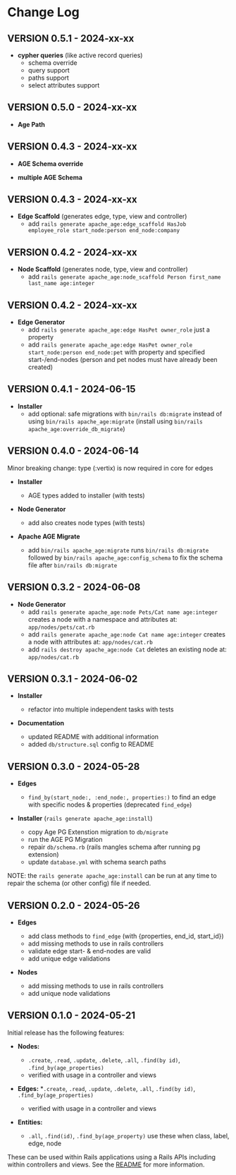 # Change Log

## VERSION 0.5.1 - 2024-xx-xx

- **cypher queries** (like active record queries)
  * schema override
  * query support
  * paths support
  * select attributes support

## VERSION 0.5.0 - 2024-xx-xx

- **Age Path**

## VERSION 0.4.3 - 2024-xx-xx

- **AGE Schema override**

- **multiple AGE Schema**

## VERSION 0.4.3 - 2024-xx-xx

- **Edge Scaffold** (generates edge, type, view and controller)
  * add `rails generate apache_age:edge_scaffold HasJob employee_role start_node:person end_node:company`

## VERSION 0.4.2 - 2024-xx-xx

- **Node Scaffold** (generates node, type, view and controller)
  * add `rails generate apache_age:node_scaffold Person first_name last_name age:integer`

## VERSION 0.4.2 - 2024-xx-xx

- **Edge Generator**
  * add `rails generate apache_age:edge HasPet owner_role` just a property
  * add `rails generate apache_age:edge HasPet owner_role start_node:person end_node:pet`
        with property and specified start-/end-nodes (person and pet nodes must have already been created)

## VERSION 0.4.1 - 2024-06-15

- **Installer**
  * add optional: safe migrations with `bin/rails db:migrate` instead of using `bin/rails apache_age:migrate`
    (install using `bin/rails apache_age:override_db_migrate`)

## VERSION 0.4.0 - 2024-06-14

Minor breaking change: type (:vertix) is now required in core for edges

- **Installer**
  * AGE types added to installer (with tests)

- **Node Generator**
  * add also creates node types (with tests)

- **Apache AGE Migrate**
  * add `bin/rails apache_age:migrate` runs `bin/rails db:migrate` followed by `bin/rails apache_age:config_schema` to fix the schema file after `bin/rails db:migrate`

## VERSION 0.3.2 - 2024-06-08

- **Node Generator**
  * add `rails generate apache_age:node Pets/Cat name age:integer` creates a node with a namespace and attributes at: `app/nodes/pets/cat.rb`
  * add `rails generate apache_age:node Cat name age:integer` creates a node with attributes at:  `app/nodes/cat.rb`
  * add `rails destroy apache_age:node Cat` deletes an existing node at: `app/nodes/cat.rb`

## VERSION 0.3.1 - 2024-06-02

- **Installer**
  * refactor into multiple independent tasks with tests

- **Documentation**
  * updated README with additional information
  * added `db/structure.sql` config to README

## VERSION 0.3.0 - 2024-05-28

- **Edges**
  * `find_by(start_node:, :end_node:, properties:)` to find an edge with specific nodes & properties (deprecated `find_edge`)

- **Installer** (`rails generate apache_age:install`)
  * copy Age PG Extenstion migration to `db/migrate`
  * run the AGE PG Migration
  * repair `db/schema.rb` (rails mangles schema after running pg extension)
  * update `database.yml` with schema search paths

NOTE: the `rails generate apache_age:install` can be run at any time to repair the schema (or other config) file if needed.

## VERSION 0.2.0 - 2024-05-26

- **Edges**
  * add class methods to `find_edge` (with {properties, end_id, start_id})
  * add missing methods to use in rails controllers
  * validate edge start- & end-nodes are valid
  * add unique edge validations

- **Nodes**
  * add missing methods to use in rails controllers
  * add unique node validations

## VERSION 0.1.0 - 2024-05-21

Initial release has the following features:

- **Nodes:**
  * `.create`, `.read`, `.update`, `.delete`, `.all`, `.find(by id)`, `.find_by(age_properties)`
  * verified with usage in a controller and views

- **Edges:**
  *`.create`, `.read`, `.update`, `.delete`, `.all`, `.find(by id)`, `.find_by(age_properties)`
  * verified with usage in a controller and views

- **Entities:**
  * `.all`, `.find(id)`, `.find_by(age_property)` use these when class, label, edge, node

These can be used within Rails applications using a Rails APIs including within controllers and views.
See the [README](README.md) for more information.
